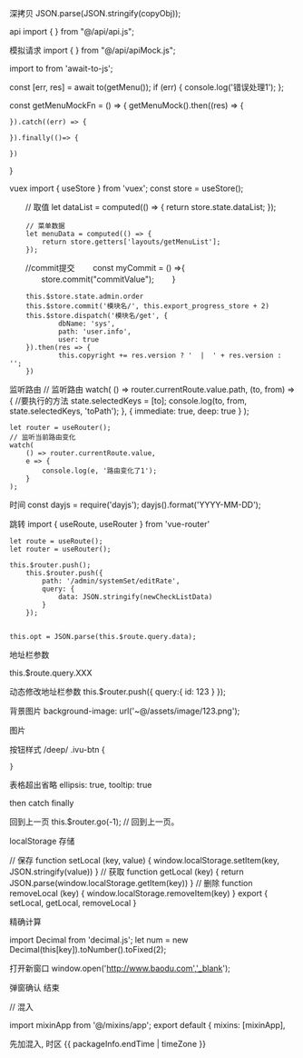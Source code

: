 深拷贝
	JSON.parse(JSON.stringify(copyObj));

api
	import {  } from "@/api/api.js";
	
模拟请求
	import {  } from "@/api/apiMock.js";


import to from 'await-to-js';

const [err, res] = await to(getMenu());
if (err) {
	console.log('错误处理1');
};

const getMenuMockFn = () => {
	getMenuMock().then((res) => {
		
	}).catch((err) => {
		
	}).finally(()=> {
		
	})
}

vuex
	import { useStore } from 'vuex';
	const store = useStore();
	
　　// 取值
		let dataList = computed(() => {
			return store.state.dataList;
		});
		
		// 菜单数据
		let menuData = computed(() => {
			return store.getters['layouts/getMenuList'];
		});
		
　　//commit提交
　　const myCommit = () =>{
　　　　store.commit("commitValue");
　　}

		this.$store.state.admin.order
		this.$store.commit('模块名/', this.export_progress_store + 2)
		this.$store.dispatch('模块名/get', {
				dbName: 'sys',
				path: 'user.info',
				user: true
		}).then(res => {
				this.copyright += res.version ? '  |  ' + res.version : '';
		})
		
		

监听路由
	// 监听路由
	watch(
		() => router.currentRoute.value.path,
		(to, from) => {
			//要执行的方法
			state.selectedKeys = [to];
			console.log(to, from, state.selectedKeys, 'toPath');
		},
		{ immediate: true, deep: true }
	);

	let router = useRouter();
	// 监听当前路由变化
	watch(
		() => router.currentRoute.value,
		e => {
			console.log(e, '路由变化了1');
		}
	);


时间
	const dayjs = require('dayjs');
	dayjs().format('YYYY-MM-DD');

跳转
	import { useRoute, useRouter } from 'vue-router'

	let route = useRoute();
	let router = useRouter();

	this.$router.push();
		this.$router.push({
			path: '/admin/systemSet/editRate',
			query: {
				data: JSON.stringify(newCheckListData)
			}
		});


	this.opt = JSON.parse(this.$route.query.data);


地址栏参数

  this.$route.query.XXX

动态修改地址栏参数
  this.$router.push({
    query:{
      id: 123
    }
  });


背景图片
  background-image: url('~@/assets/image/123.png');

图片
	<img src="@/assets/image/123.png" alt="" />



    

按钮样式
	/deep/ .ivu-btn {
		
	}




表格超出省略
	ellipsis: true,
	tooltip: true

then catch finally

回到上一页
	this.$router.go(-1); // 回到上一页。




localStorage 存储

// 保存
function setLocal (key, value) {
  window.localStorage.setItem(key, JSON.stringify(value))
}
// 获取
function getLocal (key) {
  return  JSON.parse(window.localStorage.getItem(key))
}
// 删除
function removeLocal (key) {
  window.localStorage.removeItem(key)
}
export { setLocal, getLocal, removeLocal }




精确计算 [](https://www.jianshu.com/p/37829c87faa9)

  import Decimal from 'decimal.js';
   let num = new Decimal(this[key]).toNumber().toFixed(2);


打开新窗口
window.open('http://www.baodu.com','_blank');

弹窗确认 结束

// 混入

  import mixinApp from '@/mixins/app';
  export default {
    mixins: [mixinApp],

先加混入, 时区
{{ packageInfo.endTime | timeZone }}


